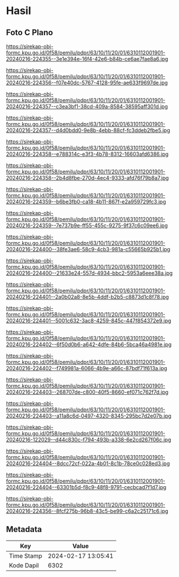 # Hasil

## Foto C Plano

https://sirekap-obj-formc.kpu.go.id/0f58/pemilu/pdpr/63/10/11/20/01/6310112001901-20240216-224355--3e1e394e-16f4-42e6-b84b-ce6ae7fae8a6.jpg

https://sirekap-obj-formc.kpu.go.id/0f58/pemilu/pdpr/63/10/11/20/01/6310112001901-20240216-224356--f07e40dc-5767-4128-95fe-ae633f9697de.jpg

https://sirekap-obj-formc.kpu.go.id/0f58/pemilu/pdpr/63/10/11/20/01/6310112001901-20240216-224357--c3ea3bf1-38cd-409a-8584-38595aff301d.jpg

https://sirekap-obj-formc.kpu.go.id/0f58/pemilu/pdpr/63/10/11/20/01/6310112001901-20240216-224357--d4d0bdd0-9e8b-4ebb-88cf-fc3ddeb2fbe5.jpg

https://sirekap-obj-formc.kpu.go.id/0f58/pemilu/pdpr/63/10/11/20/01/6310112001901-20240216-224358--e788314c-e3f3-4b78-8312-16603afd6386.jpg

https://sirekap-obj-formc.kpu.go.id/0f58/pemilu/pdpr/63/10/11/20/01/6310112001901-20240216-224358--2b4d8fbe-270d-4ec4-9333-afd76f79b8a7.jpg

https://sirekap-obj-formc.kpu.go.id/0f58/pemilu/pdpr/63/10/11/20/01/6310112001901-20240216-224359--b6be3fb0-ca18-4b11-867f-e2a959729fc3.jpg

https://sirekap-obj-formc.kpu.go.id/0f58/pemilu/pdpr/63/10/11/20/01/6310112001901-20240216-224359--7e737b9e-ff55-455c-9275-9f37c6c09ee6.jpg

https://sirekap-obj-formc.kpu.go.id/0f58/pemilu/pdpr/63/10/11/20/01/6310112001901-20240216-224400--38fe3ae6-58c9-4cb3-981a-c55665b925b1.jpg

https://sirekap-obj-formc.kpu.go.id/0f58/pemilu/pdpr/63/10/11/20/01/6310112001901-20240216-224400--21633e24-557d-4934-bbc2-5953a6eee38a.jpg

https://sirekap-obj-formc.kpu.go.id/0f58/pemilu/pdpr/63/10/11/20/01/6310112001901-20240216-224401--2a0b02a8-8e5b-4ddf-b2b5-c8873d1c8f78.jpg

https://sirekap-obj-formc.kpu.go.id/0f58/pemilu/pdpr/63/10/11/20/01/6310112001901-20240216-224401--5001c632-3ac8-4259-845c-447f854372e9.jpg

https://sirekap-obj-formc.kpu.go.id/0f58/pemilu/pdpr/63/10/11/20/01/6310112001901-20240216-224402--6f50d0b6-a642-4dfe-84b6-5bca46a4981e.jpg

https://sirekap-obj-formc.kpu.go.id/0f58/pemilu/pdpr/63/10/11/20/01/6310112001901-20240216-224402--f749981a-6066-4b9e-a66c-87bdf71f613a.jpg

https://sirekap-obj-formc.kpu.go.id/0f58/pemilu/pdpr/63/10/11/20/01/6310112001901-20240216-224403--268707de-c800-40f5-8660-ef071c762f7d.jpg

https://sirekap-obj-formc.kpu.go.id/0f58/pemilu/pdpr/63/10/11/20/01/6310112001901-20240216-224403--a11a8c6d-0497-4320-8345-295bc7d2e07b.jpg

https://sirekap-obj-formc.kpu.go.id/0f58/pemilu/pdpr/63/10/11/20/01/6310112001901-20240216-122029--d44c830c-f794-493b-a338-6e2cd267f06c.jpg

https://sirekap-obj-formc.kpu.go.id/0f58/pemilu/pdpr/63/10/11/20/01/6310112001901-20240216-224404--8dcc72cf-022a-4b01-8c1b-78ce0c028ed3.jpg

https://sirekap-obj-formc.kpu.go.id/0f58/pemilu/pdpr/63/10/11/20/01/6310112001901-20240216-224404--63301b5d-f8c9-48f8-9791-cecbcad7f1d7.jpg

https://sirekap-obj-formc.kpu.go.id/0f58/pemilu/pdpr/63/10/11/20/01/6310112001901-20240216-224356--8fcf275b-96b8-43c5-be99-c6a2c25171c6.jpg


## Metadata

| Key        | Value               |
| ---------- | ------------------- |
| Time Stamp | 2024-02-17 13:05:41 |
| Kode Dapil | 6302                |



